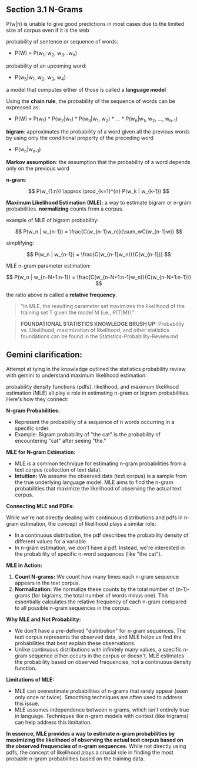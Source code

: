 ## Section 3.1 N-Grams

P(w|h) is unable to give good predictions in most cases due to the limited size of corpus even if it is the web

probability of sentence or sequence of words:
 - P(W) = P(w<sub>1</sub>, w<sub>2</sub>, w<sub>3</sub>...w<sub>n</sub>)

probability of an upcoming word:
 - P(w<sub>5</sub>|w<sub>1</sub>, w<sub>2</sub>, w<sub>3</sub>, w<sub>4</sub>)

a model that computes either of those is called a **language model**

Using the **chain rule**, the probability of the sequence of words can be expressed as:
 - P(W) = P(w<sub>1</sub>) * P(w<sub>2</sub>|w<sub>1</sub>) * P(w<sub>3</sub>|w<sub>1</sub>, w<sub>2</sub>) * ... * P(w<sub>n</sub>|w<sub>1</sub>, w<sub>2</sub>, ..., w<sub>n-1</sub>)

**bigram**: approximates the probability of a word given all the previous words by using only the conditional property of the preceding word
 - P(w<sub>n</sub>|w<sub>n-1</sub>)

**Markov assumption**: the assumption that the probability of a word depends only on the previous word

**n-gram**:

$$ P(w_{1:n}) \approx \prod_{k=1}^{n} P(w_k | w_{k-1}) $$

**Maximum Likelihood Estimation (MLE)**: a way to estimate bigram or n-gram probabilities. **normalizing** counts from a corpus.

example of MLE of bigram probability:

$$ P(w_n | w_{n-1}) = \frac{C(w_{n-1}w_n)}{\sum_wC(w_{n-1}w)} $$

simplifying:

$$ P(w_n | w_{n-1}) = \frac{C(w_{n-1}w_n)}{C(w_{n-1})} $$

MLE n-gram parameter estimation:

$$ P(w_n | w_{n-N+1:n-1}) = \frac{C(w_{n-N+1:n-1}w_n)}{C(w_{n-N+1:n-1})} $$

the ratio above is called a **relative frequency**.

> "In MLE, the resulting parameter set maximizes the likelihood of the training set T given the model M (i.e., P(T|M))."

> **FOUNDATIONAL STATISTICS KNOWLEDGE BRUSH UP:** Probability vs. Likelihood, maximization of likelihood, and other statistics foundations can be found in the Statistics-Probability-Review.md

## Gemini clarification:
Attempt at tying in the knowledge outlined the statistics probability review with gemini to understand maximum likelihood estimation:

 probability density functions (pdfs), likelihood, and maximum likelihood estimation (MLE) all play a role in estimating n-gram or bigram probabilities. Here's how they connect:

**N-gram Probabilities:**

* Represent the probability of a sequence of n words occurring in a specific order.
* Example: Bigram probability of "the cat" is the probability of encountering "cat" after seeing "the."

**MLE for N-gram Estimation:**

* MLE is a common technique for estimating n-gram probabilities from a text corpus (collection of text data).
* **Intuition:** We assume the observed data (text corpus) is a sample from the true underlying language model. MLE aims to find the n-gram probabilities that maximize the likelihood of observing the actual text corpus.

**Connecting MLE and PDFs:**

While we're not directly dealing with continuous distributions and pdfs in n-gram estimation, the concept of likelihood plays a similar role:

* In a continuous distribution, the pdf describes the probability density of different values for a variable.
* In n-gram estimation, we don't have a pdf. Instead, we're interested in the probability of specific n-word sequences (like "the cat").

**MLE in Action:**

1. **Count N-grams:** We count how many times each n-gram sequence appears in the text corpus.
2. **Normalization:** We normalize these counts by the total number of (n-1)-grams (for bigrams, the total number of words minus one). This essentially calculates the relative frequency of each n-gram compared to all possible n-gram sequences in the corpus.

**Why MLE and Not Probability:**

* We don't have a pre-defined "distribution" for n-gram sequences. The text corpus represents the observed data, and MLE helps us find the probabilities that best explain these observations.
* Unlike continuous distributions with infinitely many values, a specific n-gram sequence either occurs in the corpus or doesn't. MLE estimates the probability based on observed frequencies, not a continuous density function.

**Limitations of MLE:**

* MLE can overestimate probabilities of n-grams that rarely appear (seen only once or twice). Smoothing techniques are often used to address this issue.
* MLE assumes independence between n-grams, which isn't entirely true in language. Techniques like n-gram models with context (like trigrams) can help address this limitation.

**In essence, MLE provides a way to estimate n-gram probabilities by maximizing the likelihood of observing the actual text corpus based on the observed frequencies of n-gram sequences.** While not directly using pdfs, the concept of likelihood plays a crucial role in finding the most probable n-gram probabilities based on the training data. 
